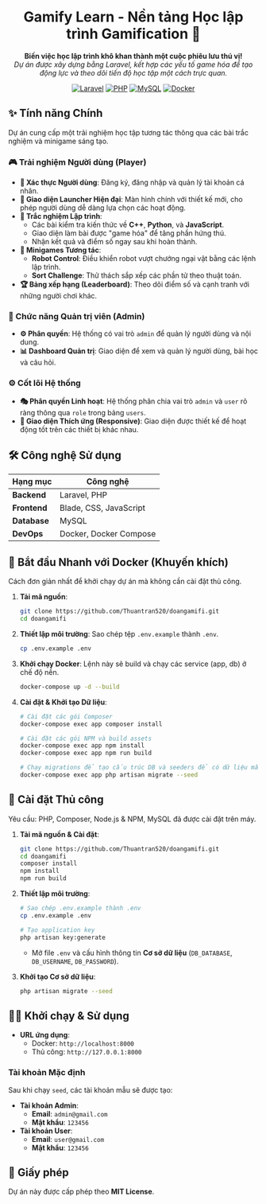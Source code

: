 <h1 align="center">Gamify Learn - Nền tảng Học lập trình Gamification 🚀</h1>

<p align="center">
  <strong>Biến việc học lập trình khô khan thành một cuộc phiêu lưu thú vị!</strong>
  <br />
  <em>Dự án được xây dựng bằng Laravel, kết hợp các yếu tố game hóa để tạo động lực và theo dõi tiến độ học tập một cách trực quan.</em>
</p>

<p align="center">
  <a href="https://laravel.com"><img src="https://img.shields.io/badge/Laravel-FF2D20?style=for-the-badge&logo=laravel&logoColor=white" alt="Laravel"></a>
  <a href="https://www.php.net"><img src="https://img.shields.io/badge/PHP-777BB4?style=for-the-badge&logo=php&logoColor=white" alt="PHP"></a>
  <a href="https://www.mysql.com"><img src="https://img.shields.io/badge/MySQL-4479A1?style=for-the-badge&logo=mysql&logoColor=white" alt="MySQL"></a>
  <a href="https://www.docker.com/"><img src="https://img.shields.io/badge/Docker-2496ED?style=for-the-badge&logo=docker&logoColor=white" alt="Docker"></a>
</p>

## ✨ Tính năng Chính

Dự án cung cấp một trải nghiệm học tập tương tác thông qua các bài trắc nghiệm và minigame sáng tạo.

### 🎮 Trải nghiệm Người dùng (Player)
- **🔐 Xác thực Người dùng**: Đăng ký, đăng nhập và quản lý tài khoản cá nhân.
- **🚀 Giao diện Launcher Hiện đại**: Màn hình chính với thiết kế mới, cho phép người dùng dễ dàng lựa chọn các hoạt động.
- **🧠 Trắc nghiệm Lập trình**:
    - Các bài kiểm tra kiến thức về **C++**, **Python**, và **JavaScript**.
    - Giao diện làm bài được "game hóa" để tăng phần hứng thú.
    - Nhận kết quả và điểm số ngay sau khi hoàn thành.
- **🎲 Minigames Tương tác**:
    - **Robot Control**: Điều khiển robot vượt chướng ngại vật bằng các lệnh lập trình.
    - **Sort Challenge**: Thử thách sắp xếp các phần tử theo thuật toán.
- **🏆 Bảng xếp hạng (Leaderboard)**: Theo dõi điểm số và cạnh tranh với những người chơi khác.

### 👑 Chức năng Quản trị viên (Admin)
- **⚙️ Phân quyền**: Hệ thống có vai trò `admin` để quản lý người dùng và nội dung.
- **📊 Dashboard Quản trị**: Giao diện để xem và quản lý người dùng, bài học và câu hỏi.

### ⚙️ Cốt lõi Hệ thống
- **🎭 Phân quyền Linh hoạt**: Hệ thống phân chia vai trò `admin` và `user` rõ ràng thông qua `role` trong bảng `users`.
- **📱 Giao diện Thích ứng (Responsive)**: Giao diện được thiết kế để hoạt động tốt trên các thiết bị khác nhau.

## 🛠️ Công nghệ Sử dụng

| Hạng mục      | Công nghệ                                       |
|---------------|-------------------------------------------------|
| **Backend**   | Laravel, PHP                                    |
| **Frontend**  | Blade, CSS, JavaScript                          |
| **Database**  | MySQL                                           |
| **DevOps**    | Docker, Docker Compose                          |

## 🚀 Bắt đầu Nhanh với Docker (Khuyến khích)

Cách đơn giản nhất để khởi chạy dự án mà không cần cài đặt thủ công.

1.  **Tải mã nguồn**:
    ```bash
    git clone https://github.com/Thuantran520/doangamifi.git
    cd doangamifi
    ```

2.  **Thiết lập môi trường**:
    Sao chép tệp `.env.example` thành `.env`.
    ```bash
    cp .env.example .env
    ```

3.  **Khởi chạy Docker**:
    Lệnh này sẽ build và chạy các service (app, db) ở chế độ nền.
    ```bash
    docker-compose up -d --build
    ```

4.  **Cài đặt & Khởi tạo Dữ liệu**:
    ```bash
    # Cài đặt các gói Composer
    docker-compose exec app composer install

    # Cài đặt các gói NPM và build assets
    docker-compose exec app npm install
    docker-compose exec app npm run build

    # Chạy migrations để tạo cấu trúc DB và seeders để có dữ liệu mẫu
    docker-compose exec app php artisan migrate --seed
    ```

## 🔧 Cài đặt Thủ công

Yêu cầu: PHP, Composer, Node.js & NPM, MySQL đã được cài đặt trên máy.

1.  **Tải mã nguồn & Cài đặt**:
    ```bash
    git clone https://github.com/Thuantran520/doangamifi.git
    cd doangamifi
    composer install
    npm install
    npm run build
    ```

2.  **Thiết lập môi trường**:
    ```bash
    # Sao chép .env.example thành .env
    cp .env.example .env

    # Tạo application key
    php artisan key:generate
    ```
    - Mở file `.env` và cấu hình thông tin **Cơ sở dữ liệu** (`DB_DATABASE`, `DB_USERNAME`, `DB_PASSWORD`).

3.  **Khởi tạo Cơ sở dữ liệu**:
    ```bash
    php artisan migrate --seed
    ```

## 🏃‍♂️ Khởi chạy & Sử dụng

- **URL ứng dụng**:
  - Docker: `http://localhost:8000`
  - Thủ công: `http://127.0.0.1:8000`

### Tài khoản Mặc định
Sau khi chạy `seed`, các tài khoản mẫu sẽ được tạo:
- **Tài khoản Admin**:
  - **Email**: `admin@gmail.com`
  - **Mật khẩu**: `123456`
- **Tài khoản User**:
  - **Email**: `user@gmail.com`
  - **Mật khẩu**: `123456`

## 📄 Giấy phép
Dự án này được cấp phép theo **MIT License**.
